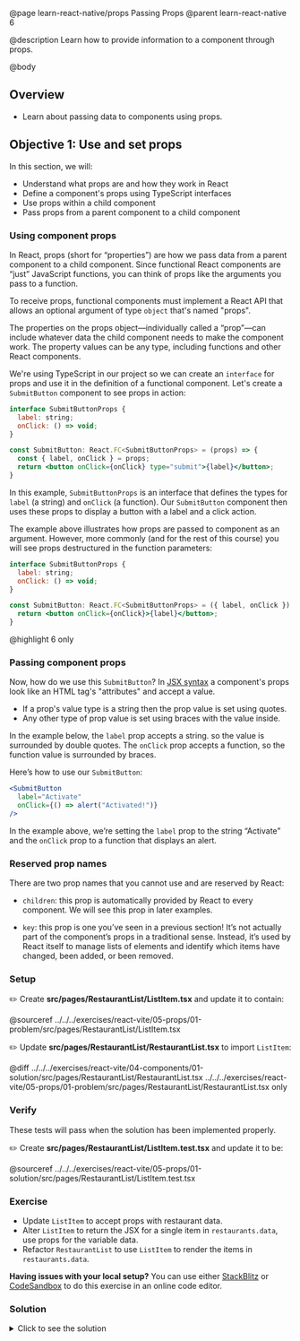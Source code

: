@page learn-react-native/props Passing Props
@parent learn-react-native 6

@description Learn how to provide information to a component through props.

@body

## Overview

- Learn about passing data to components using props.

## Objective 1: Use and set props

In this section, we will:

- Understand what props are and how they work in React
- Define a component's props using TypeScript interfaces
- Use props within a child component
- Pass props from a parent component to a child component

### Using component props

In React, props (short for “properties”) are how we pass data from a parent
component to a child component. Since functional React components are “just”
JavaScript functions, you can think of props like the arguments you pass to
a function.

To receive props, functional components must implement a React API that
allows an optional argument of type `object` that's named "props".

The properties on the props object—individually called a “prop”—can include
whatever data the child component needs to make
the component work. The property values can be any type, including functions and
other React components.

We're using TypeScript in our project so we can create an `interface` for props
and use it in the definition of a functional component. Let's create a `SubmitButton`
component to see props in action:

```jsx
interface SubmitButtonProps {
  label: string;
  onClick: () => void;
}

const SubmitButton: React.FC<SubmitButtonProps> = (props) => {
  const { label, onClick } = props;
  return <button onClick={onClick} type="submit">{label}</button>;
}
```

In this example, `SubmitButtonProps` is an interface that defines the types for
`label` (a string) and `onClick` (a function). Our `SubmitButton` component then
uses these props to display a button with a label and a click action.

The example above illustrates how props are passed to component as an argument.
However, more commonly (and for the rest of this course) you will see props
destructured in the function parameters:

```jsx
interface SubmitButtonProps {
  label: string;
  onClick: () => void;
}

const SubmitButton: React.FC<SubmitButtonProps> = ({ label, onClick }) => {
  return <button onClick={onClick}>{label}</button>;
}
```
@highlight 6 only

### Passing component props

Now, how do we use this `SubmitButton`?
In [JSX syntax](intro-to-jsx.html) a component's props look like an HTML tag's
"attributes" and accept a value.

- If a prop's value type is a string then the prop value is set using quotes.
- Any other type of prop value is set using braces with the value inside.

In the
  example below, the `label` prop accepts a string. so the value is surrounded
  by double quotes. The `onClick` prop accepts a function, so the function value
  is surrounded by braces.

Here’s how to use our `SubmitButton`:

```jsx
<SubmitButton
  label="Activate"
  onClick={() => alert("Activated!")}
/>
```

In the example above, we’re setting the `label` prop to the string “Activate” and the
`onClick` prop to a function that displays an alert.

### Reserved prop names

There are two prop names that you cannot use and are reserved by React:

- `children`: this prop is automatically provided by React to every component. We will see this prop in later examples.

- `key`: this prop is one you’ve seen in a previous section! It’s not actually part of the component’s props in a traditional sense. Instead, it’s used by React itself to manage lists of elements and identify which items have changed, been added, or been removed.

### Setup

✏️ Create **src/pages/RestaurantList/ListItem.tsx** and update it to contain:

@sourceref ../../../exercises/react-vite/05-props/01-problem/src/pages/RestaurantList/ListItem.tsx

✏️ Update **src/pages/RestaurantList/RestaurantList.tsx** to import `ListItem`:

@diff ../../../exercises/react-vite/04-components/01-solution/src/pages/RestaurantList/RestaurantList.tsx ../../../exercises/react-vite/05-props/01-problem/src/pages/RestaurantList/RestaurantList.tsx only

### Verify

These tests will pass when the solution has been implemented properly.

✏️ Create **src/pages/RestaurantList/ListItem.test.tsx** and update it to be:

@sourceref ../../../exercises/react-vite/05-props/01-solution/src/pages/RestaurantList/ListItem.test.tsx

### Exercise

- Update `ListItem` to accept props with restaurant data.
- Alter `ListItem` to return the JSX for a single item in `restaurants.data`,
  use props for the variable data.
- Refactor `RestaurantList` to use `ListItem` to render the items in
  `restaurants.data`.

<strong>Having issues with your local setup?</strong> You can use either
[StackBlitz](https://stackblitz.com/fork/github/bitovi/academy/tree/main/exercises/react-vite/05-props/01-problem?file=src%2Fpages%2FRestaurantList%2FListItem.tsx)
or
[CodeSandbox](https://codesandbox.io/p/devbox/github/bitovi/academy/tree/main/exercises/react-vite/0props/01-problem?file=src%2Fpages%2FRestaurantList%2FListItem.tsx)
to do this exercise in an online code editor.

### Solution

<details>
<summary>Click to see the solution</summary>

✏️ Update **src/pages/RestaurantList/ListItem.tsx** to be:

@diff ../../../exercises/react-vite/05-props/01-problem/src/pages/RestaurantList/ListItem.tsx ../../../exercises/react-vite/05-props/01-solution/src/pages/RestaurantList/ListItem.tsx only

✏️ Update **src/pages/RestaurantList/RestaurantList.tsx** to be:

@diff ../../../exercises/react-vite/05-props/01-problem/src/pages/RestaurantList/RestaurantList.tsx ../../../exercises/react-vite/05-props/01-solution/src/pages/RestaurantList/RestaurantList.tsx only

</details>
